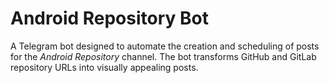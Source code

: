 # Android Repository Bot

A Telegram bot designed to automate the creation and scheduling of posts for the _Android Repository_ channel. The bot transforms GitHub and GitLab repository URLs into visually appealing posts.
